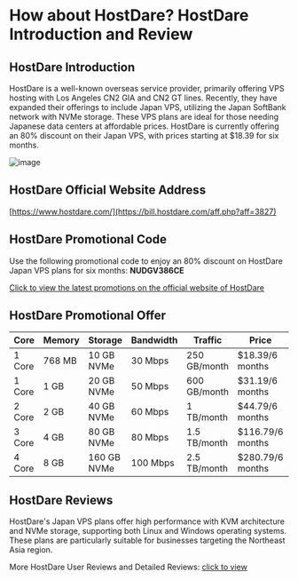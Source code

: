 # How about HostDare? HostDare Introduction and Review

## HostDare Introduction
HostDare is a well-known overseas service provider, primarily offering VPS hosting with Los Angeles CN2 GIA and CN2 GT lines. Recently, they have expanded their offerings to include Japan VPS, utilizing the Japan SoftBank network with NVMe storage. These VPS plans are ideal for those needing Japanese data centers at affordable prices. HostDare is currently offering an 80% discount on their Japan VPS, with prices starting at $18.39 for six months.

![image](https://github.com/ofdrummer17/HostDare/assets/169742036/957f8014-41dd-4965-b66a-4f242a6859a5)

## HostDare Official Website Address
[https://www.hostdare.com/](https://bill.hostdare.com/aff.php?aff=3827)

## HostDare Promotional Code
Use the following promotional code to enjoy an 80% discount on HostDare Japan VPS plans for six months:
**NUDGV386CE**

[Click to view the latest promotions on the official website of HostDare](https://bill.hostdare.com/aff.php?aff=3827)

## HostDare Promotional Offer

| Core | Memory | Storage | Bandwidth | Traffic | Price | Link |
|------|--------|---------|-----------|---------|-------|------|
| 1 Core | 768 MB | 10 GB NVMe | 30 Mbps | 250 GB/month | $18.39/6 months | [Purchase](https://bill.hostdare.com/aff.php?aff=3827&pid=129) |
| 1 Core | 1 GB | 20 GB NVMe | 50 Mbps | 600 GB/month | $31.19/6 months | [Purchase](https://bill.hostdare.com/aff.php?aff=3827&pid=130) |
| 2 Core | 2 GB | 40 GB NVMe | 60 Mbps | 1 TB/month | $44.79/6 months | [Purchase](https://bill.hostdare.com/aff.php?aff=3827&pid=131) |
| 3 Core | 4 GB | 80 GB NVMe | 80 Mbps | 1.5 TB/month | $116.79/6 months | [Purchase](https://bill.hostdare.com/aff.php?aff=3827&pid=132) |
| 4 Core | 8 GB | 160 GB NVMe | 100 Mbps | 2.5 TB/month | $280.79/6 months | [Purchase](https://bill.hostdare.com/aff.php?aff=3827&pid=133) |

## HostDare Reviews
HostDare's Japan VPS plans offer high performance with KVM architecture and NVMe storage, supporting both Linux and Windows operating systems. These plans are particularly suitable for businesses targeting the Northeast Asia region.

More HostDare User Reviews and Detailed Reviews: [click to view](https://bill.hostdare.com/aff.php?aff=3827)
